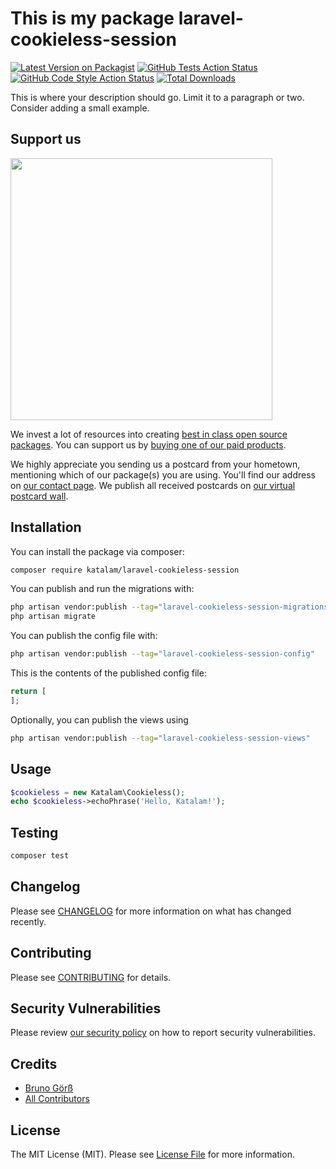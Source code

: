 # This is my package laravel-cookieless-session

[![Latest Version on Packagist](https://img.shields.io/packagist/v/katalam/laravel-cookieless-session.svg?style=flat-square)](https://packagist.org/packages/katalam/laravel-cookieless-session)
[![GitHub Tests Action Status](https://img.shields.io/github/actions/workflow/status/katalam/laravel-cookieless-session/run-tests.yml?branch=main&label=tests&style=flat-square)](https://github.com/katalam/laravel-cookieless-session/actions?query=workflow%3Arun-tests+branch%3Amain)
[![GitHub Code Style Action Status](https://img.shields.io/github/actions/workflow/status/katalam/laravel-cookieless-session/fix-php-code-style-issues.yml?branch=main&label=code%20style&style=flat-square)](https://github.com/katalam/laravel-cookieless-session/actions?query=workflow%3A"Fix+PHP+code+style+issues"+branch%3Amain)
[![Total Downloads](https://img.shields.io/packagist/dt/katalam/laravel-cookieless-session.svg?style=flat-square)](https://packagist.org/packages/katalam/laravel-cookieless-session)

This is where your description should go. Limit it to a paragraph or two. Consider adding a small example.

## Support us

[<img src="https://github-ads.s3.eu-central-1.amazonaws.com/laravel-cookieless-session.jpg?t=1" width="419px" />](https://spatie.be/github-ad-click/laravel-cookieless-session)

We invest a lot of resources into creating [best in class open source packages](https://spatie.be/open-source). You can support us by [buying one of our paid products](https://spatie.be/open-source/support-us).

We highly appreciate you sending us a postcard from your hometown, mentioning which of our package(s) you are using. You'll find our address on [our contact page](https://spatie.be/about-us). We publish all received postcards on [our virtual postcard wall](https://spatie.be/open-source/postcards).

## Installation

You can install the package via composer:

```bash
composer require katalam/laravel-cookieless-session
```

You can publish and run the migrations with:

```bash
php artisan vendor:publish --tag="laravel-cookieless-session-migrations"
php artisan migrate
```

You can publish the config file with:

```bash
php artisan vendor:publish --tag="laravel-cookieless-session-config"
```

This is the contents of the published config file:

```php
return [
];
```

Optionally, you can publish the views using

```bash
php artisan vendor:publish --tag="laravel-cookieless-session-views"
```

## Usage

```php
$cookieless = new Katalam\Cookieless();
echo $cookieless->echoPhrase('Hello, Katalam!');
```

## Testing

```bash
composer test
```

## Changelog

Please see [CHANGELOG](CHANGELOG.md) for more information on what has changed recently.

## Contributing

Please see [CONTRIBUTING](CONTRIBUTING.md) for details.

## Security Vulnerabilities

Please review [our security policy](../../security/policy) on how to report security vulnerabilities.

## Credits

- [Bruno Görß](https://github.com/Katalam)
- [All Contributors](../../contributors)

## License

The MIT License (MIT). Please see [License File](LICENSE.md) for more information.
